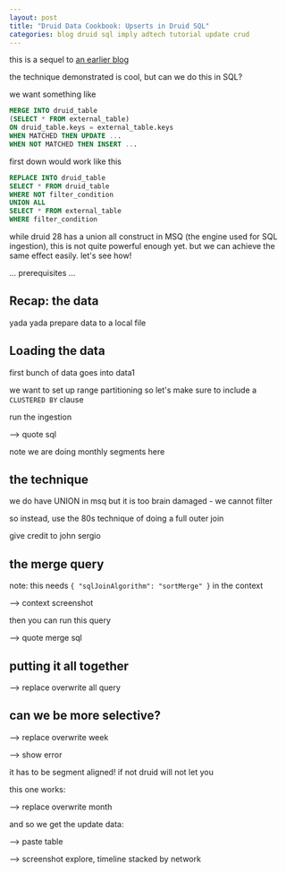 ```yaml
---
layout: post
title: "Druid Data Cookbook: Upserts in Druid SQL"
categories: blog druid sql imply adtech tutorial update crud
---
```


this is a sequel to [an earlier blog](/2023/03/07/selective-bulk-upserts-in-apache-druid/)

the technique demonstrated is cool, but can we do this in SQL?

we want something like

```sql
MERGE INTO druid_table
(SELECT * FROM external_table)
ON druid_table.keys = external_table.keys
WHEN MATCHED THEN UPDATE ...
WHEN NOT MATCHED THEN INSERT ...
```

first down would work like this

```sql
REPLACE INTO druid_table
SELECT * FROM druid_table
WHERE NOT filter_condition
UNION ALL
SELECT * FROM external_table
WHERE filter_condition
```

while druid 28 has a union all construct in MSQ (the engine used for SQL ingestion), this is not quite powerful enough yet. but we can achieve the same effect easily. let's see how!

... prerequisites ...

## Recap: the data

yada yada prepare data to a local file

## Loading the data

first bunch of data goes into data1

we want to set up range partitioning so let's make sure to include a `CLUSTERED BY` clause

run the ingestion

--> quote sql

note we are doing monthly segments here

## the technique

we do have UNION in msq but it is too brain damaged - we cannot filter 

so instead, use the 80s technique of doing a full outer join

give credit to john sergio 

## the merge query

note: this needs `{ "sqlJoinAlgorithm": "sortMerge" }` in the context

--> context screenshot

then you can run this query

--> quote merge sql

## putting it all together

--> replace overwrite all query

## can we be more selective?

--> replace overwrite week

--> show error

it has to be segment aligned! if not druid will not let you

this one works:

--> replace overwrite month

and so we get the update data:

--> paste table

--> screenshot explore, timeline stacked by network

